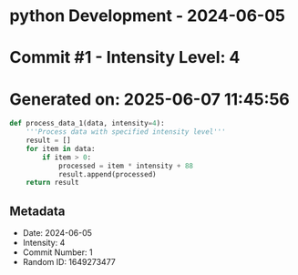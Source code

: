 ﻿# python Development - 2024-06-05
# Commit #1 - Intensity Level: 4
# Generated on: 2025-06-07 11:45:56
```python
def process_data_1(data, intensity=4):
    '''Process data with specified intensity level'''
    result = []
    for item in data:
        if item > 0:
            processed = item * intensity + 88
            result.append(processed)
    return result
```
## Metadata
- Date: 2024-06-05
- Intensity: 4
- Commit Number: 1
- Random ID: 1649273477
